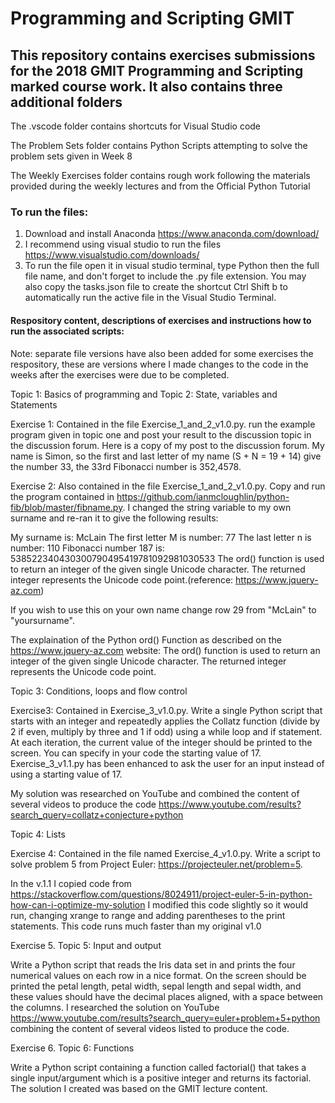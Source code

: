  # Programming and Scripting GMIT
## This repository contains exercises submissions for the 2018 GMIT Programming and Scripting marked course work. It also contains three additional folders

The .vscode folder contains shortcuts for Visual Studio code

The Problem Sets folder contains Python Scripts attempting to solve the problem sets given in Week 8

The Weekly Exercises folder contains rough work following the materials provided during the weekly lectures and from the Official Python Tutorial

### To run the files:
1. Download and install Anaconda https://www.anaconda.com/download/
2. I recommend using visual studio to run the files https://www.visualstudio.com/downloads/
3. To run the file open it in visual studio terminal, type Python then the full file name, and don't forget to include the .py file        extension. You may also copy the tasks.json file to create the shortcut Ctrl Shift b to automatically run the active file in the      Visual Studio Terminal.

#### Respository content, descriptions of exercises and instructions how to run the associated scripts:

Note: separate file versions have also been added for some exercises the respository, these are versions where I made changes to the code in the weeks after the exercises were due to be completed. 

Topic 1: Basics of programming and Topic 2: State, variables and Statements

Exercise 1: Contained in the file Exercise_1_and_2_v1.0.py. run the example program given in topic one and post your result to the discussion topic in the discussion forum. Here is a copy of my post to the discussion forum. My name is Simon, so the first and last letter of my name (S + N = 19 + 14) give the number  33, the 33rd Fibonacci number is 352,4578. 

Exercise 2: Also contained in the file Exercise_1_and_2_v1.0.py. Copy and run the program contained in https://github.com/ianmcloughlin/python-fib/blob/master/fibname.py. I changed the string variable to my own surname and re-ran it to give the following results:

My surname is: McLain
The first letter M is number: 77
The last letter n is number: 110
Fibonacci number 187 is: 538522340430300790495419781092981030533
The ord() function is used to return an integer of the given single Unicode character. The returned integer represents the Unicode code point.(reference: https://www.jquery-az.com)

If you wish to use this on your own name change row 29 from "McLain" to "yoursurname". 

The explaination of the Python ord() Function as described on the https://www.jquery-az.com website: The ord() function is used to return an integer of the given single Unicode character. The returned integer represents the Unicode code point.

Topic 3: Conditions, loops and flow control

Exercise3: Contained in Exercise_3_v1.0.py. Write a single Python script that starts with an integer and repeatedly applies the Collatz function (divide by 2 if even, multiply by three and 1 if odd) using a while loop and if statement. At each iteration, the current value of the integer should be printed to the screen. You can specify in your code the starting value of 17. Exercise_3_v1.1.py has been enhanced to ask the user for an input instead of using a starting value of 17. 

My solution was researched on YouTube and combined the content of several videos to produce the code https://www.youtube.com/results?search_query=collatz+conjecture+python

Topic 4: Lists

Exercise 4: Contained in the file named Exercise_4_v1.0.py. Write a script to solve problem 5 from Project Euler: https://projecteuler.net/problem=5. 

In the v.1.1 I copied code from https://stackoverflow.com/questions/8024911/project-euler-5-in-python-how-can-i-optimize-my-solution 
I modified this code slightly so it would run, changing xrange to range and adding parentheses to the print statements.
This code runs much faster than my original v1.0

Exercise 5. Topic 5: Input and output

Write a Python script that reads the Iris data set in and prints the four numerical values on each row in a nice format. On the screen should be printed the petal length, petal width, sepal length and sepal width, and these values should have the decimal places aligned, with a space between the columns. I researched the solution on YouTube https://www.youtube.com/results?search_query=euler+problem+5+python combining the content of several videos listed to produce the code. 

Exercise 6. Topic 6: Functions

Write a Python script containing a function called factorial() that takes a single input/argument which is a positive integer and returns its factorial. The solution I created was based on the GMIT lecture content. 
